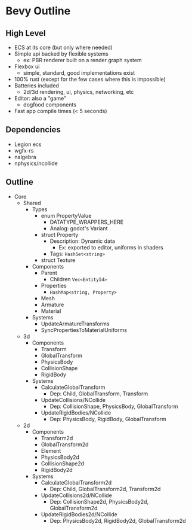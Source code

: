 # Bevy Outline

## High Level

* ECS at its core (but only where needed)
* Simple api backed by flexible systems
    * ex: PBR renderer built on a render graph system 
* Flexbox ui
    * simple, standard, good implementations exist
* 100% rust (except for the few cases where this is impossible)
* Batteries included
    * 2d/3d rendering, ui, physics, networking, etc
* Editor: also a "game"
    * dogfood components
* Fast app compile times (< 5 seconds) 

## Dependencies

* Legion ecs
* wgfx-rs
* nalgebra
* nphysics/ncollide

## Outline

* Core
    * Shared
        * Types
            * enum PropertyValue
                * DATATYPE_WRAPPERS_HERE
                * Analog: godot's Variant
            * struct Property
                * Description: Dynamic data
                    * Ex: exported to editor, uniforms in shaders 
                * Tags: ```HashSet<string>```
            * struct Texture
        * Components
            <!-- Hierarchy -->
            * Parent
                * Children ```Vec<EntityId>```
            <!-- Properties-->
            * Properties
                * ```HashMap<string, Property>```
            <!-- Rendering -->
            * Mesh
            * Armature
            * Material 
        * Systems
            <!-- Rendering -->
            * UpdateArmatureTransforms
            * SyncPropertiesToMaterialUniforms
    * 3d
        * Components
            <!-- Position -->
            * Transform
            * GlobalTransform
            <!-- Physics -->
            * PhysicsBody
            * CollisionShape
            * RigidBody
        * Systems
            <!-- Position -->
            * CalculateGlobalTransform
                * Dep: Child, GlobalTransform, Transform
            <!-- Physics -->
            * UpdateCollisions/NCollide
                * Dep: CollisionShape, PhysicsBody, GlobalTransform
            * UpdateRigidBodies/NCollide
                * Dep: PhysicsBody, RigidBody, GlobalTransform
    * 2d
        * Components
            <!-- Position -->
            * Transform2d
            * GlobalTransform2d
            <!-- UI -->
            * Element
            <!-- Physics -->
            * PhysicsBody2d
            * CollisionShape2d
            * RigidBody2d
        * Systems
            <!-- Position -->
            * CalculateGlobalTransform2d
                * Dep: Child, GlobalTransform2d, Transform2d
            <!-- Physics -->
            * UpdateCollisions2d/NCollide
                * Dep: CollisionShape2d, PhysicsBody2d, GlobalTransform2d
            * UpdateRigidBodies2d/NCollide
                * Dep: PhysicsBody2d, RigidBody2d, GlobalTransform2d

